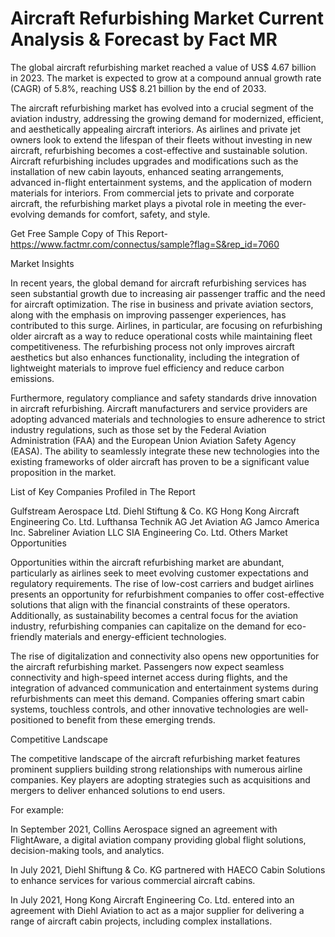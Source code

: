 # Aircraft Refurbishing Market Current Analysis & Forecast by Fact MR
The global aircraft refurbishing market reached a value of US$ 4.67 billion in 2023. The market is expected to grow at a compound annual growth rate (CAGR) of 5.8%, reaching US$ 8.21 billion by the end of 2033.

The aircraft refurbishing market has evolved into a crucial segment of the aviation industry, addressing the growing demand for modernized, efficient, and aesthetically appealing aircraft interiors. As airlines and private jet owners look to extend the lifespan of their fleets without investing in new aircraft, refurbishing becomes a cost-effective and sustainable solution. Aircraft refurbishing includes upgrades and modifications such as the installation of new cabin layouts, enhanced seating arrangements, advanced in-flight entertainment systems, and the application of modern materials for interiors. From commercial jets to private and corporate aircraft, the refurbishing market plays a pivotal role in meeting the ever-evolving demands for comfort, safety, and style.

Get Free Sample Copy of This Report-https://www.factmr.com/connectus/sample?flag=S&rep_id=7060

Market Insights

In recent years, the global demand for aircraft refurbishing services has seen substantial growth due to increasing air passenger traffic and the need for aircraft optimization. The rise in business and private aviation sectors, along with the emphasis on improving passenger experiences, has contributed to this surge. Airlines, in particular, are focusing on refurbishing older aircraft as a way to reduce operational costs while maintaining fleet competitiveness. The refurbishing process not only improves aircraft aesthetics but also enhances functionality, including the integration of lightweight materials to improve fuel efficiency and reduce carbon emissions.

Furthermore, regulatory compliance and safety standards drive innovation in aircraft refurbishing. Aircraft manufacturers and service providers are adopting advanced materials and technologies to ensure adherence to strict industry regulations, such as those set by the Federal Aviation Administration (FAA) and the European Union Aviation Safety Agency (EASA). The ability to seamlessly integrate these new technologies into the existing frameworks of older aircraft has proven to be a significant value proposition in the market.

List of Key Companies Profiled in The Report

Gulfstream Aerospace Ltd.
Diehl Stiftung & Co. KG
Hong Kong Aircraft Engineering Co. Ltd.
Lufthansa Technik AG
Jet Aviation AG
Jamco America Inc.
Sabreliner Aviation LLC
SIA Engineering Co. Ltd.
Others
Market Opportunities

Opportunities within the aircraft refurbishing market are abundant, particularly as airlines seek to meet evolving customer expectations and regulatory requirements. The rise of low-cost carriers and budget airlines presents an opportunity for refurbishment companies to offer cost-effective solutions that align with the financial constraints of these operators. Additionally, as sustainability becomes a central focus for the aviation industry, refurbishing companies can capitalize on the demand for eco-friendly materials and energy-efficient technologies.

The rise of digitalization and connectivity also opens new opportunities for the aircraft refurbishing market. Passengers now expect seamless connectivity and high-speed internet access during flights, and the integration of advanced communication and entertainment systems during refurbishments can meet this demand. Companies offering smart cabin systems, touchless controls, and other innovative technologies are well-positioned to benefit from these emerging trends.

Competitive Landscape

The competitive landscape of the aircraft refurbishing market features prominent suppliers building strong relationships with numerous airline companies. Key players are adopting strategies such as acquisitions and mergers to deliver enhanced solutions to end users.

For example:

In September 2021, Collins Aerospace signed an agreement with FlightAware, a digital aviation company providing global flight solutions, decision-making tools, and analytics.

In July 2021, Diehl Shiftung & Co. KG partnered with HAECO Cabin Solutions to enhance services for various commercial aircraft cabins.

In July 2021, Hong Kong Aircraft Engineering Co. Ltd. entered into an agreement with Diehl Aviation to act as a major supplier for delivering a range of aircraft cabin projects, including complex installations.
